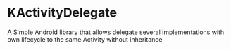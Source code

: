 # KActivityDelegate
A Simple Android library that allows delegate several implementations with own lifecycle to the same Activity without inheritance
